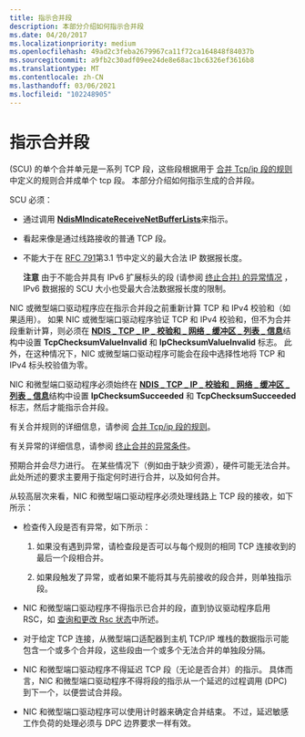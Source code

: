 ```yaml
---
title: 指示合并段
description: 本部分介绍如何指示合并段
ms.date: 04/20/2017
ms.localizationpriority: medium
ms.openlocfilehash: 49ad2c3feba2679967ca11f72ca164848f84037b
ms.sourcegitcommit: a9fb2c30adf09ee24de8e68ac1bc6326ef3616b8
ms.translationtype: MT
ms.contentlocale: zh-CN
ms.lasthandoff: 03/06/2021
ms.locfileid: "102248905"
---
```

# <a name="indicating-coalesced-segments"></a>指示合并段


 (SCU) 的单个合并单元是一系列 TCP 段，这些段根据用于 [合并 Tcp/ip 段的规则](rules-for-coalescing-tcp-ip-packets.md)中定义的规则合并成单个 tcp 段。 本部分介绍如何指示生成的合并段。

SCU 必须：

-   通过调用 [**NdisMIndicateReceiveNetBufferLists**](/windows-hardware/drivers/ddi/ndis/nf-ndis-ndismindicatereceivenetbufferlists)来指示。

-   看起来像是通过线路接收的普通 TCP 段。

-   不能大于在 [RFC 791](http://www.ietf.org/rfc/rfc791.txt)第3.1 节中定义的最大合法 IP 数据报长度。

    **注意**  由于不能合并具有 IPv6 扩展标头的段 (请参阅 [终止合并) 的异常情况](exception-conditions-that-terminate-coalescing.md) ，IPv6 数据报的 SCU 大小也受最大合法数据报长度的限制。

     

NIC 或微型端口驱动程序应在指示合并段之前重新计算 TCP 和 IPv4 校验和（如果适用）。 如果 NIC 或微型端口驱动程序验证 TCP 和 IPv4 校验和，但不为合并段重新计算，则必须在 [**NDIS \_ TCP \_ IP \_ 校验和 \_ 网络 \_ 缓冲区 \_ 列表 \_ 信息**](/windows-hardware/drivers/ddi/nblchecksum/ns-nblchecksum-ndis_tcp_ip_checksum_net_buffer_list_info)结构中设置 **TcpChecksumValueInvalid** 和 **IpChecksumValueInvalid** 标志。 此外，在这种情况下，NIC 或微型端口驱动程序可能会在段中选择性地将 TCP 和 IPv4 标头校验值为零。

NIC 和微型端口驱动程序必须始终在 [**NDIS \_ TCP \_ IP \_ 校验和 \_ 网络 \_ 缓冲区 \_ 列表 \_ 信息**](/windows-hardware/drivers/ddi/nblchecksum/ns-nblchecksum-ndis_tcp_ip_checksum_net_buffer_list_info)结构中设置 **IpChecksumSucceeded** 和 **TcpChecksumSucceeded** 标志，然后才能指示合并段。

有关合并规则的详细信息，请参阅 [合并 Tcp/ip 段的规则](rules-for-coalescing-tcp-ip-packets.md)。

有关异常的详细信息，请参阅 [终止合并的异常条件](exception-conditions-that-terminate-coalescing.md)。

预期合并会尽力进行。 在某些情况下（例如由于缺少资源），硬件可能无法合并。 此处所述的要求主要用于指定何时进行合并，以及如何合并。

从较高层次来看，NIC 和微型端口驱动程序必须处理线路上 TCP 段的接收，如下所示：

-   检查传入段是否有异常，如下所示：

    1.  如果没有遇到异常，请检查段是否可以与每个规则的相同 TCP 连接收到的最后一个段相合并。

    2.  如果段触发了异常，或者如果不能将其与先前接收的段合并，则单独指示段。

-   NIC 和微型端口驱动程序不得指示已合并的段，直到协议驱动程序启用 RSC，如 [查询和更改 Rsc 状态](querying-and-changing-rsc-state.md)中所述。

-   对于给定 TCP 连接，从微型端口适配器到主机 TCP/IP 堆栈的数据指示可能包含一个或多个合并段，这些段由一个或多个无法合并的单独段分隔。

-   NIC 和微型端口驱动程序不得延迟 TCP 段（无论是否合并）的指示。 具体而言，NIC 和微型端口驱动程序不得将段的指示从一个延迟的过程调用 (DPC) 到下一个，以便尝试合并段。

-   NIC 和微型端口驱动程序可以使用计时器来确定合并结束。 不过，延迟敏感工作负荷的处理必须与 DPC 边界要求一样有效。

 

